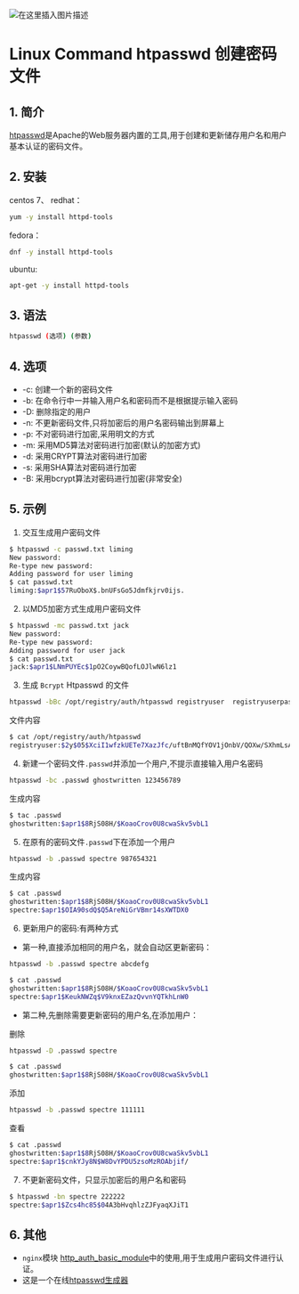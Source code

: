 ![在这里插入图片描述](https://img-blog.csdnimg.cn/2872c290b8524572b68bfc1fdcae12a2.png)




#  Linux Command htpasswd 创建密码文件
## 1.  简介
[htpasswd](https://httpd.apache.org/docs/2.4/programs/htpasswd.html)是Apache的Web服务器内置的工具,用于创建和更新储存用户名和用户基本认证的密码文件。

## 2. 安装
centos 7、 redhat：
```bash
yum -y install httpd-tools
```
fedora：

```bash
dnf -y install httpd-tools
```
ubuntu:

```bash
apt-get -y install httpd-tools
```
## 3. 语法

```bash
htpasswd (选项) (参数)
```
## 4. 选项
- -c: 创建一个新的密码文件
- -b: 在命令行中一并输入用户名和密码而不是根据提示输入密码
- -D: 删除指定的用户
- -n: 不更新密码文件,只将加密后的用户名密码输出到屏幕上
- -p: 不对密码进行加密,采用明文的方式
- -m: 采用MD5算法对密码进行加密(默认的加密方式)
- -d: 采用CRYPT算法对密码进行加密
- -s: 采用SHA算法对密码进行加密
- -B: 采用bcrypt算法对密码进行加密(非常安全)

## 5. 示例
1. 交互生成用户密码文件

```bash
$ htpasswd -c passwd.txt liming
New password:
Re-type new password:
Adding password for user liming
$ cat passwd.txt
liming:$apr1$57RuOboX$.bnUFsGo5Jdmfkjrv0ijs.
```
2. 以MD5加密方式生成用户密码文件

```bash
$ htpasswd -mc passwd.txt jack
New password:
Re-type new password:
Adding password for user jack
$ cat passwd.txt
jack:$apr1$LNmPUYEc$1pO2CoywBQofLOJlwN6lz1
```

3. 生成 `Bcrypt` Htpasswd 的文件

```bash
htpasswd -bBc /opt/registry/auth/htpasswd registryuser  registryuserpassword
```
文件内容

```bash
$ cat /opt/registry/auth/htpasswd
registryuser:$2y$05$XciI1wfzkUETe7XazJfc/uftBnMQfYOV1jOnbV/QOXw/SXhmLsApK
```

4. 新建一个密码文件`.passwd`并添加一个用户,不提示直接输入用户名密码

```bash
htpasswd -bc .passwd ghostwritten 123456789
```
生成内容
```bash
$ tac .passwd
ghostwritten:$apr1$8RjS08H/$KoaoCrov0U8cwaSkv5vbL1
```

5. 在原有的密码文件`.passwd`下在添加一个用户

```bash
htpasswd -b .passwd spectre 987654321
```
生成内容

```bash
$ cat .passwd
ghostwritten:$apr1$8RjS08H/$KoaoCrov0U8cwaSkv5vbL1
spectre:$apr1$OIA90sdQ$Q5AreNiGrVBmr14sXWTDX0
```
6. 更新用户的密码:有两种方式
- 第一种,直接添加相同的用户名，就会自动区更新密码：

```bash
htpasswd -b .passwd spectre abcdefg
```

```bash
$ cat .passwd
ghostwritten:$apr1$8RjS08H/$KoaoCrov0U8cwaSkv5vbL1
spectre:$apr1$KeukNWZq$V9knxEZazQvvnYQTkhLnW0
```
- 第二种,先删除需要更新密码的用户名,在添加用户：

删除

```bash
htpasswd -D .passwd spectre
```
```bash
$ cat .passwd
ghostwritten:$apr1$8RjS08H/$KoaoCrov0U8cwaSkv5vbL1
```
添加

```bash
htpasswd -b .passwd spectre 111111
```
查看

```bash
$ cat .passwd
ghostwritten:$apr1$8RjS08H/$KoaoCrov0U8cwaSkv5vbL1
spectre:$apr1$cnkYJy8N$W8DvYPDU5zsoMzROAbjif/
```
7. 不更新密码文件，只显示加密后的用户名和密码

```bash
$ htpasswd -bn spectre 222222
spectre:$apr1$Zcs4hc85$04A3bHvqhlzZJFyaqXJiT1
```
## 6. 其他
- `nginx`模块 [http_auth_basic_module](https://nginx.org/en/docs/http/ngx_http_auth_basic_module.html)中的使用,用于生成用户密码文件进行认证。
- 这是一个在线[htpasswd生成器](https://tool.oschina.net/htpasswd)


